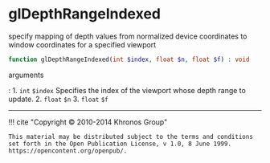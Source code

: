 # glDepthRangeIndexed
specify mapping of depth values from normalized device coordinates to window
coordinates for a specified viewport

```php
function glDepthRangeIndexed(int $index, float $n, float $f) : void
```



arguments

:    1. `int` `$index` Specifies the index of the viewport whose depth range to
    update.
    2. `float` `$n` 
    3. `float` `$f` 



---
     

!!! cite "Copyright © 2010-2014 Khronos Group"

    This material may be distributed subject to the terms and conditions set forth in the Open Publication License, v 1.0, 8 June 1999. https://opencontent.org/openpub/.